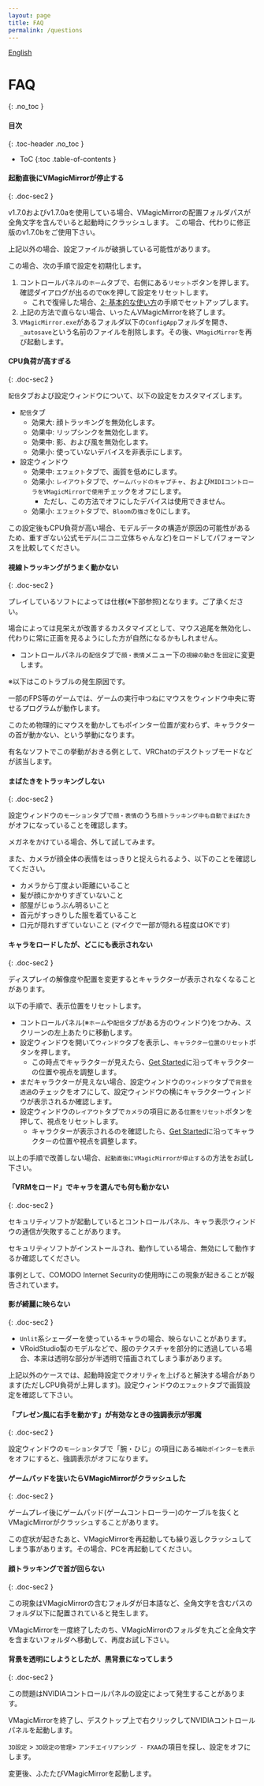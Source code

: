 ```yaml
---
layout: page
title: FAQ
permalink: /questions
---
```


[English](./en/questions)

# FAQ
{: .no_toc }

<div class="toc-area" markdown="1">

#### 目次
{: .toc-header .no_toc }

* ToC
{:toc .table-of-contents }

</div>


#### 起動直後にVMagicMirrorが停止する
{: .doc-sec2 }

v1.7.0およびv1.7.0aを使用している場合、VMagicMirrorの配置フォルダパスが全角文字を含んでいると起動時にクラッシュします。
この場合、代わりに修正版のv1.7.0bをご使用下さい。

上記以外の場合、設定ファイルが破損している可能性があります。

この場合、次の手順で設定を初期化します。

<div class="doc-ul" markdown="1">

1. コントロールパネルの`ホーム`タブで、右側にある`リセット`ボタンを押します。確認ダイアログが出るので`OK`を押して設定をリセットします。
    + これで復帰した場合、[2: 基本的な使い方](./get_started)の手順でセットアップします。
2. 上記の方法で直らない場合、いったんVMagicMirrorを終了します。
3. `VMagicMirror.exe`があるフォルダ以下の`ConfigApp`フォルダを開き、`_autosave`という名前のファイルを削除します。その後、`VMagicMirror`を再び起動します。

</div>

#### CPU負荷が高すぎる
{: .doc-sec2 }

`配信`タブおよび設定ウィンドウについて、以下の設定をカスタマイズします。

<div class="doc-ul" markdown="1">

* `配信`タブ
    * 効果大: 顔トラッキングを無効化します。
    * 効果中: リップシンクを無効化します。
    * 効果中: 影、および風を無効化します。
    * 効果小: 使っていないデバイスを非表示にします。
* 設定ウィンドウ
    * 効果中: `エフェクト`タブで、画質を低めにします。
    * 効果小: `レイアウト`タブで、`ゲームパッドのキャプチャ`、および`MIDIコントローラをVMagicMirrorで使用`チェックをオフにします。
        - ただし、この方法でオフにしたデバイスは使用できません。
    * 効果小: `エフェクト`タブで、`Bloom`の`強さ`を0にします。

</div>

この設定後もCPU負荷が高い場合、モデルデータの構造が原因の可能性があるため、重すぎない公式モデル(ニコニ立体ちゃんなど)をロードしてパフォーマンスを比較してください。



#### 視線トラッキングがうまく動かない
{: .doc-sec2 }

プレイしているソフトによっては仕様(※下部参照)となります。ご了承ください。

場合によっては見栄えが改善するカスタマイズとして、マウス追尾を無効化し、代わりに常に正面を見るようにした方が自然になるかもしれません。

* コントロールパネルの`配信`タブで`顔・表情`メニュー下の`視線の動き`を`固定`に変更します。


※以下はこのトラブルの発生原因です。

一部のFPS等のゲームでは、ゲームの実行中つねにマウスをウィンドウ中央に寄せるプログラムが動作します。

このため物理的にマウスを動かしてもポインター位置が変わらず、キャラクターの首が動かない、という挙動になります。

有名なソフトでこの挙動がおきる例として、VRChatのデスクトップモードなどが該当します。


#### まばたきをトラッキングしない
{: .doc-sec2 }

設定ウィンドウの`モーション`タブで`顔・表情`のうち`顔トラッキング中も自動でまばたき`がオフになっていることを確認します。

メガネをかけている場合、外して試してみます。

また、カメラが顔全体の表情をはっきりと捉えられるよう、以下のことを確認してください。

<div class="doc-ul" markdown="1">

* カメラから丁度よい距離にいること
* 髪が顔にかかりすぎていないこと
* 部屋がじゅうぶん明るいこと
* 首元がすっきりした服を着ていること
* 口元が隠れすぎていないこと (マイクで一部が隠れる程度はOKです)

</div>


#### キャラをロードしたが、どこにも表示されない
{: .doc-sec2 }

ディスプレイの解像度や配置を変更するとキャラクターが表示されなくなることがあります。

以下の手順で、表示位置をリセットします。

<div class="doc-ul" markdown="1">

* コントロールパネル(※`ホーム`や`配信`タブがある方のウィンドウ)をつかみ、スクリーンの左上あたりに移動します。
* 設定ウィンドウを開いて`ウィンドウ`タブを表示し、`キャラクター位置のリセット`ボタンを押します。
    + この時点でキャラクターが見えたら、[Get Started](./get_started)に沿ってキャラクターの位置や視点を調整します。
* まだキャラクターが見えない場合、設定ウィンドウの`ウィンドウ`タブで`背景を透過`のチェックをオフにして、設定ウィンドウの横にキャラクターウィンドウが表示されるか確認します。
* 設定ウィンドウの`レイアウト`タブで`カメラ`の項目にある`位置をリセット`ボタンを押して、視点をリセットします。
    * キャラクターが表示されるのを確認したら、[Get Started](./get_started)に沿ってキャラクターの位置や視点を調整します。

</div>

以上の手順で改善しない場合、`起動直後にVMagicMirrorが停止する`の方法をお試し下さい。


#### 「VRMをロード」でキャラを選んでも何も動かない
{: .doc-sec2 }

セキュリティソフトが起動しているとコントロールパネル、キャラ表示ウィンドウの通信が失敗することがあります。

セキュリティソフトがインストールされ、動作している場合、無効にして動作するか確認してください。

事例として、COMODO Internet Securityの使用時にこの現象が起きることが報告されています。


#### 影が綺麗に映らない
{: .doc-sec2 }

<div class="doc-ul" markdown="1">

* `Unlit`系シェーダーを使っているキャラの場合、映らないことがあります。
* VRoidStudio製のモデルなどで、服のテクスチャを部分的に透過している場合、本来は透明な部分が半透明で描画されてしまう事があります。

</div>

上記以外のケースでは、起動時設定でクオリティを上げると解決する場合があります(ただしCPU負荷が上昇します)。設定ウィンドウの`エフェクト`タブで画質設定を確認して下さい。


#### 「プレゼン風に右手を動かす」が有効なときの強調表示が邪魔
{: .doc-sec2 }

設定ウィンドウの`モーション`タブで「腕・ひじ」の項目にある`補助ポインターを表示`をオフにすると、強調表示がオフになります。


#### ゲームパッドを抜いたらVMagicMirrorがクラッシュした
{: .doc-sec2 }

ゲームプレイ後にゲームパッド(ゲームコントローラー)のケーブルを抜くとVMagicMirrorがクラッシュすることがあります。

この症状が起きたあと、VMagicMirrorを再起動しても繰り返しクラッシュしてしまう事があります。その場合、PCを再起動してください。

#### 顔トラッキングで首が回らない
{: .doc-sec2 }

この現象はVMagicMirrorの含むフォルダが日本語など、全角文字を含むパスのフォルダ以下に配置されていると発生します。

VMagicMirrorを一度終了したのち、VMagicMirrorのフォルダを丸ごと全角文字を含まないフォルダへ移動して、再度お試し下さい。


#### 背景を透明にしようとしたが、黒背景になってしまう
{: .doc-sec2 }

この問題はNVIDIAコントロールパネルの設定によって発生することがあります。

VMagicMirrorを終了し、デスクトップ上で右クリックしてNVIDIAコントロールパネルを起動します。

`3D設定` > `3D設定の管理`> `アンチエイリアシング - FXAA`の項目を探し、設定をオフにします。

変更後、ふたたびVMagicMirrorを起動します。
